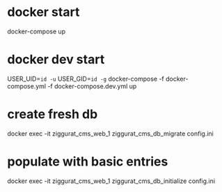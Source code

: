 # docker start

docker-compose up

# docker dev start

USER_UID=`id -u` USER_GID=`id -g` docker-compose -f docker-compose.yml -f docker-compose.dev.yml up

# create fresh db
docker exec -it ziggurat_cms_web_1 ziggurat_cms_db_migrate config.ini
# populate with basic entries
docker exec -it ziggurat_cms_web_1 ziggurat_cms_db_initialize config.ini
